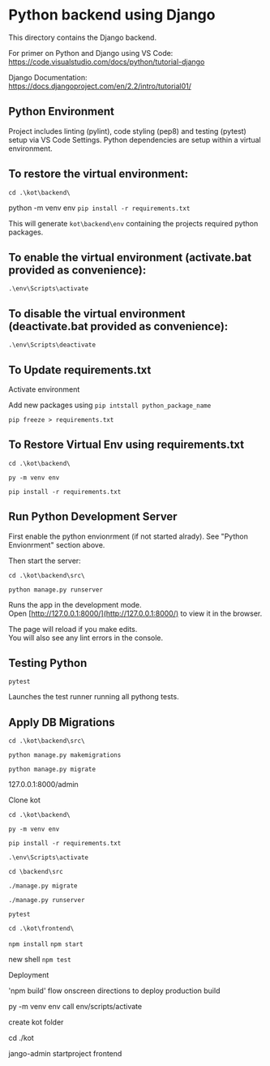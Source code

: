 # Python backend using Django

This directory contains the Django backend.

For primer on Python and Django using VS Code: https://code.visualstudio.com/docs/python/tutorial-django

Django Documentation: https://docs.djangoproject.com/en/2.2/intro/tutorial01/

## Python Environment

Project includes linting (pylint), code styling (pep8) and testing (pytest) setup via VS Code Settings. Python dependencies are setup within a virtual environment.

## To restore the virtual environment:

 `cd .\kot\backend\`

python -m venv env
 `pip install -r requirements.txt`

This will generate `kot\backend\env` containing the projects required python packages.

## To enable the virtual environment (activate.bat provided as convenience):

 `.\env\Scripts\activate`

## To disable the virtual environment (deactivate.bat provided as convenience):

 `.\env\Scripts\deactivate`

## To Update requirements.txt

 Activate environment

 Add new packages using `pip intstall python_package_name`

 `pip freeze > requirements.txt`

## To Restore Virtual Env using requirements.txt

 `cd .\kot\backend\`

`py -m venv env`

`pip install -r requirements.txt`

## Run Python Development Server

First enable the python envionrment (if not started alrady). See "Python Envionrment" section above.

Then start the server:

 `cd .\kot\backend\src\`

 `python manage.py runserver`

Runs the app in the development mode.<br />
Open [http://127.0.0.1:8000/](http://127.0.0.1:8000/) to view it in the browser.

The page will reload if you make edits.<br />
You will also see any lint errors in the console.

## Testing Python

`pytest`

Launches the test runner running all pythong tests.

## Apply DB Migrations

 `cd .\kot\backend\src\`

 `python manage.py makemigrations`
 
 `python manage.py migrate`



127.0.0.1:8000/admin




Clone kot

`cd .\kot\backend\`

`py -m venv env`

`pip install -r requirements.txt`

`.\env\Scripts\activate`

`cd \backend\src`

`./manage.py migrate`

`./manage.py runserver`

`pytest`


`cd .\kot\frontend\`

`npm install`
`npm start`

new shell 
`npm test`




Deployment

'npm build' flow onscreen directions to deploy production build

py -m venv env
call env/scripts/activate


create kot folder

cd ./kot



jango-admin startproject frontend

